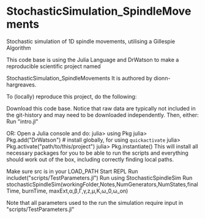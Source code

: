 # StochasticSimulation_SpindleMovements
Stochastic simulation of 1D spindle movements, utilising a Gillespie Algorithm

This code base is using the Julia Language and DrWatson to make a reproducible scientific project named

StochasticSimulation_SpindleMovements
It is authored by dionn-hargreaves.

To (locally) reproduce this project, do the following:

Download this code base. Notice that raw data are typically not included in the git-history and may need to be downloaded independently.
Then, either:
Run "intro.jl"


OR:
Open a Julia console and do:
julia> using Pkg
julia> Pkg.add("DrWatson") # install globally, for using `quickactivate`
julia> Pkg.activate("path/to/this/project")
julia> Pkg.instantiate()
This will install all necessary packages for you to be able to run the scripts and everything should work out of the box, including correctly finding local paths.

Make sure src is in your LOAD_PATH Start REPL Run includet("scripts/TestParameters.jl") Run using StochasticSpindleSim Run stochasticSpindleSim(workingFolder,Notes,NumGenerators,NumStates,finalTime, burnTime, maxExt,α,β,Γ,γ,z,μ,K,ω_0,ω_on)

Note that all parameters used to the run the simulation require input in "scripts/TestParameters.jl"
